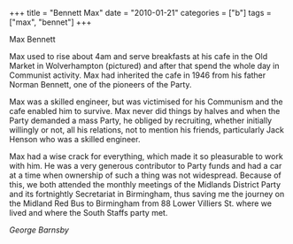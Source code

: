 +++
title = "Bennett Max"
date = "2010-01-21"
categories = ["b"]
tags = ["max", "bennet"]
+++

Max Bennett

Max used to rise about 4am and serve breakfasts at his cafe in the Old Market in Wolverhampton (pictured) and after that spend the whole day in Communist activity. Max had inherited the cafe in 1946 from his father Norman Bennett, one of the pioneers of the Party.

Max was a skilled engineer, but was victimised for his Communism and the cafe enabled him to survive. Max never did things by halves and when the Party demanded a mass Party, he obliged by recruiting, whether initially willingly or not, all his relations, not to mention his friends, particularly Jack Henson who was a skilled engineer.

Max had a wise crack for everything, which made it so pleasurable to work with him. He was a very generous contributor to Party funds and had a car at a time when ownership of such a thing was not widespread. Because of this, we both attended the monthly meetings of the Midlands District Party and its fortnightly Secretariat in Birmingham, thus saving me the journey on the Midland Red Bus to Birmingham from 88 Lower Villiers St. where we lived and where the South Staffs party met.

_George Barnsby_
